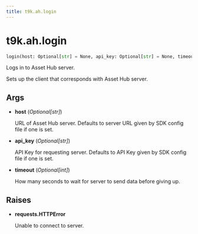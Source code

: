 ```yaml
---
title: t9k.ah.login
---
```


# t9k.ah.login

```python
login(host: Optional[str] = None, api_key: Optional[str] = None, timeout: Optional[int] = None) ‑> None
```

Logs in to Asset Hub server.

Sets up the client that corresponds with Asset Hub server.

## Args

* **host** (*Optional[str]*)

    URL of Asset Hub server. Defaults to server URL given by SDK config file if one is set.

* **api_key** (*Optional[str]*)

    API Key for requesting server. Defaults to API Key given by SDK config file if one is set.

* **timeout** (*Optional[int]*)

    How many seconds to wait for server to send data before giving up.

## Raises

* **requests.HTTPError**

    Unable to connect to server.
